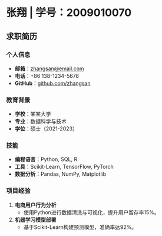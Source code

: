 # 张翔 | 学号：2009010070
## 求职简历  

### 个人信息  
- **邮箱**：zhangsan@email.com  
- **电话**：+86 138-1234-5678  
- **GitHub**：[github.com/zhangsan](https://github.com/zhangsan)  

### 教育背景  
- **学校**：某某大学  
- **专业**：数据科学与技术  
- **学位**：硕士（2021-2023）  

### 技能  
- **编程语言**：Python, SQL, R  
- **工具**：Scikit-Learn, TensorFlow, PyTorch  
- **数据分析**：Pandas, NumPy, Matplotlib  

### 项目经验  
1. **电商用户行为分析**  
   - 使用Python进行数据清洗与可视化，提升用户留存率15%。  
2. **机器学习模型部署**  
   - 基于Scikit-Learn构建预测模型，准确率达92%。  
